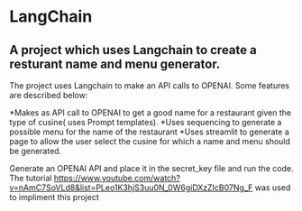 # LangChain

## A project which uses Langchain to create a resturant name and menu generator.

The project uses Langchain to make an API calls to OPENAI. Some features are described below:

*Makes as API call to OPENAI to get a good name for a restaurant given the type of cusine( uses Prompt templates).
*Uses sequencing to generate a possible menu for the name of the restaurant 
*Uses streamlit to generate a page to allow the user select the cusine for which a name and menu should be generated.

Generate an OPENAI API and place it in the secret_key file and run the code.
The tutorial https://www.youtube.com/watch?v=nAmC7SoVLd8&list=PLeo1K3hjS3uu0N_0W6giDXzZIcB07Ng_F was used to impliment this project
